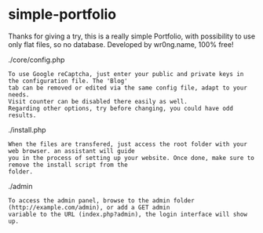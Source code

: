 # simple-portfolio

Thanks for giving a try, this is a really simple Portfolio, with possibility to use only flat files, so no database.
Developed by wr0ng.name, 100% free!

./core/config.php
	
	To use Google reCaptcha, just enter your public and private keys in the configuration file. The 'Blog'
	tab can be removed or edited via the same config file, adapt to your needs.
	Visit counter can be disabled there easily as well.
	Regarding other options, try before changing, you could have odd results.

./install.php

	When the files are transfered, just access the root folder with your web browser. an assistant will guide
	you in the process of setting up your website. Once done, make sure to remove the install script from the
	folder.

./admin

	To access the admin panel, browse to the admin folder (http://example.com/admin), or add a GET admin
	variable to the URL (index.php?admin), the login interface will show up.
